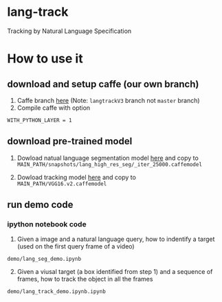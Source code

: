 # lang-track
Tracking by Natural Language Specification

# How to use it

## download and setup caffe (our own branch)

1. Caffe branch [here](https://github.com/mathrho/lang-track/tree/langtrackV3) (Note: `langtrackV3` branch not `master` branch)
2. Compile caffe with option 
```
WITH_PYTHON_LAYER = 1
```

## download pre-trained model

1. Dowload natual language segmentation model [here](/home/zhenyang/Workspace/devel/project/vision/NLST/snapshots/lang_high_res_seg/_iter_25000.caffemodel)
and copy to `MAIN_PATH/snapshots/lang_high_res_seg/_iter_25000.caffemodel`

2. Dowload tracking model [here](/home/zhenyang/Workspace/devel/project/vision/NLST/VGG16.v2.caffemodel)
and copy to `MAIN_PATH/VGG16.v2.caffemodel`

## run demo code

### ipython notebook code

1. Given a image and a natural language query, how to indentify a target (used on the first query frame of a video)
```
demo/lang_seg_demo.ipynb
```

2. Given a viusal target (a box identified from step 1) and a sequence of frames, how to track the object in all the frames
```
demo/lang_track_demo.ipynb.ipynb
```



